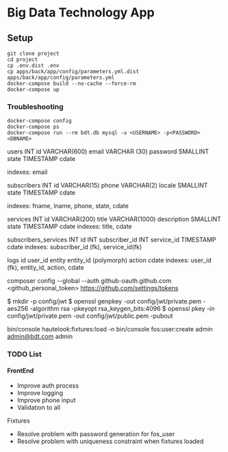 Big Data Technology App
=======================

## Setup

```shell script
git clone project
cd project
cp .env.dist .env
cp apps/back/app/config/parameters.yml.dist apps/back/app/config/parameters.yml
docker-compose build --no-cache --force-rm
docker-compose up
```

### Troubleshooting

```shell script
docker-compose config
docker-compose ps
docker-compose run --rm bdt.db mysql -u <USERNAME> -p<PASSWORD> <DBNAME>
```

users
INT id
VARCHAR(600) email
VARCHAR (30) password
SMALLINT state
TIMESTAMP cdate

indexes: email

subscribers
INT id
VARCHAR(15) phone
VARCHAR(2) locale
SMALLINT state
TIMESTAMP cdate

indexes: fname, lname, phone, state, cdate

services
INT id
VARCHAR(200) title
VARCHAR(1000) description
SMALLINT state
TIMESTAMP cdate
indexes: title, cdate

subscribers_services
INT id
INT subscriber_id
INT service_id
TIMESTAMP cdate
indexes: subscriber_id (fk), service_id(fk)

logs
id
user_id
entity
entity_id (polymorph)
action
cdate
indexes: user_id (fk), entity_id, action, cdate


composer config --global --auth github-oauth.github.com <github_personal_token>
https://github.com/settings/tokens

$ mkdir -p config/jwt
$ openssl genpkey -out config/jwt/private.pem -aes256 -algorithm rsa -pkeyopt rsa_keygen_bits:4096
$ openssl pkey -in config/jwt/private.pem -out config/jwt/public.pem -pubout

bin/console hautelook:fixtures:load -n
bin/console fos:user:create admin admin@bdt.com admin


### TODO List
#### FrontEnd

* Improve auth process
* Improve logging
* Improve phone input
* Validation to all

Fixtures
* Resolve problem with password generation for fos_user
* Resolve problem with uniqueness constraint when fixtures loaded
